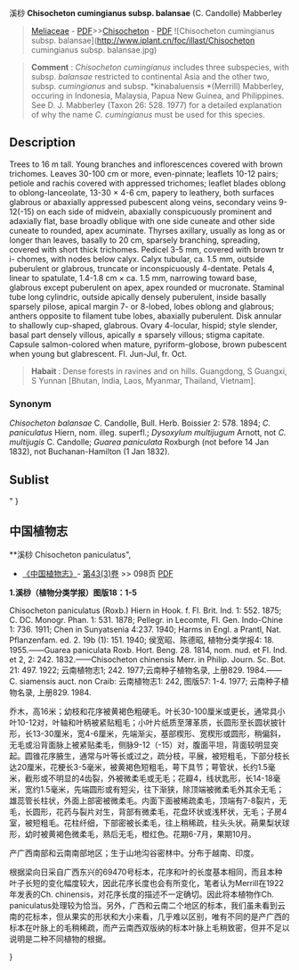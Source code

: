 溪桫  **Chisocheton cumingianus subsp. balansae** (C. Candolle) Mabberley

> [Meliaceae](http://www.iplant.cn/info/Meliaceae?t=foc) - [PDF](http://www.iplant.cn/foc/pdf/Meliaceae.pdf)>>[Chisocheton](http://www.iplant.cn/info/Chisocheton?t=foc) - [PDF](http://www.iplant.cn/foc/pdf/Chisocheton.pdf)
![Chisocheton cumingianus subsp. balansae](http://www.iplant.cn/foc/illast/Chisocheton cumingianus subsp. balansae.jpg)

> **Comment** : 
> *Chisocheton cumingianus* includes three subspecies, with subsp. *balansae* restricted to continental Asia and the other two, subsp. *cumingianus* and subsp. *kinabaluensis *(Merrill) Mabberley, occuring in Indonesia, Malaysia, Papua New Guinea, and Philippines. See D. J. Mabberley (Taxon 26: 528. 1977) for a detailed explanation of why the name *C. cumingianus* must be used for this species.

## Description

Trees to 16 m tall. Young branches and inflorescences covered with brown trichomes. Leaves 30-100 cm or more, even-pinnate; leaflets 10-12 pairs; petiole and rachis covered with appressed trichomes; leaflet blades oblong to oblong-lanceolate, 13-30 × 4-6 cm, papery to leathery, both surfaces glabrous or abaxially appressed pubescent along veins, secondary veins 9-12(-15) on each side of midvein, abaxially conspicuously prominent and adaxially flat, base broadly oblique with one side cuneate and other side cuneate to rounded, apex acuminate. Thyrses axillary, usually as long as or longer than leaves, basally to 20 cm, sparsely branching, spreading, covered with short thick trichomes. Pedicel 3-5 mm, covered with brown tr i- chomes, with nodes below calyx. Calyx tubular, ca. 1.5 mm, outside puberulent or glabrous, truncate or inconspicuously 4-dentate. Petals 4, linear to spatulate, 1.4-1.8 cm × ca. 1.5 mm, narrowing toward base, glabrous except puberulent on apex, apex rounded or mucronate. Staminal tube long cylindric, outside apically densely puberulent, inside basally sparsely pilose, apical margin 7- or 8-lobed, lobes oblong and glabrous; anthers opposite to filament tube lobes, abaxially puberulent. Disk annular to shallowly cup-shaped, glabrous. Ovary 4-locular, hispid; style slender, basal part densely villous, apically ± sparsely villous; stigma capitate. Capsule salmon-colored when mature, pyriform-globose, brown pubescent when young but glabrescent. Fl. Jun-Jul, fr. Oct.

> **Habait** : 
> Dense forests in ravines and on hills. Guangdong, S Guangxi, S Yunnan [Bhutan, India, Laos, Myanmar, Thailand, Vietnam].

### Synonym
*Chisocheton balansae* C. Candolle, Bull. Herb. Boissier 2: 578. 1894; *C. paniculatus* Hiern, nom. illeg. superfl.; *Dysoxylum multijugum* Arnott, not *C. multijugis* C. Candolle; *Guarea paniculata* Roxburgh (not before 14 Jan 1832), not Buchanan-Hamilton (1 Jan 1832).

## Sublist
"
}
## 中国植物志

**溪桫 Chisocheton paniculatus",

* [《中国植物志》](http://www.iplant.cn/frps)- [第43(3)卷](http://www.iplant.cn/frps/vol/43(3)) >> 098页 [PDF](http://www.iplant.cn/frps/pdf/43(3)/098.PDF)

**1.溪桫（植物分类学报）图版18：1-5**

Chisocheton paniculatus (Roxb.) Hiern in Hook. f. Fl. Brit. Ind. 1: 552. 1875; C. DC. Monogr. Phan. 1: 531. 1878; Pellegr. in Lecomte, Fl. Gen. Indo-Chine 1: 736. 1911; Chen in Sunyatsenia 4:237. 1940; Harms in Engl. a Prantl, Nat. Pflanzenfam. ed. 2. 19b (1): 151. 1940; 侯宽昭、陈德昭, 植物分类学报4: 18. 1955.——Guarea paniculata Roxb. Hort. Beng. 28. 1814, nom. nud. et Fl. Ind. et 2, 2: 242. 1832.——Chisocheton chinensis Merr. in Philip. Journ. Sc. Bot. 21: 497. 1922; 云南植物志1; 242. 1977;云南种子植物名录, 上册829. 1984.——C. siamensis auct. non Craib: 云南植物志1: 242, 图版57: 1-4. 1977; 云南种子植物名录, 上册829. 1984.

乔木，高16米；幼枝和花序被黄褐色粗硬毛。叶长30-100厘米或更长，通常具小叶10-12对，叶轴和叶柄被紧贴粗毛；小叶片纸质至薄革质，长圆形至长圆状披针形，长13-30厘米，宽4-6厘米，先端渐尖，基部楔形、宽楔形或圆形，稍偏斜，无毛或沿背面脉上被紧贴柔毛，侧脉9-12（-15）对，腹面平坦，背面较明显突起。圆锥花序腋生，通常与叶等长或过之，疏分枝，平展，被短粗毛，下部分枝长达20厘米，花梗长3-5毫米，被黄褐色短粗毛，萼下具节；萼管状，长约1.5毫米，截形或不明显的4齿裂，外被微柔毛或无毛；花瓣4，线状匙形，长14-18毫米，宽约1.5毫米，先端圆形或有短尖，往下渐狭，除顶端被微柔毛外其余无毛；雄蕊管长柱状，外面上部密被微柔毛。内面下面被稀疏柔毛，顶端有7-8裂片，无毛，长圆形，花药与裂片对生，背部有微柔毛，花盘环状或浅杯状，无毛；子房4室，被短粗毛。花柱纤细，下部密被长柔毛，往上稍稀疏，柱头头状。蒴果梨状球形，幼时被黄褐色微柔毛，熟后无毛，橙红色。花期6-7月，果期10月。

产广西南部和云南南部地区；生于山地沟谷密林中。分布于越南、印度。

根据梁向日采自广西东兴的69470号标本，花序和叶的长度基本相同，而且本种叶子长短的变化幅度较大，因此花序长度也会有所变化，笔者认为Merrill在1922年发表的Ch. chinensis，对花序长度的描述不一定确切。因此将本植物作Ch. paniculatus处理较为恰当。另外，广西和云南二个地区的标本，我们虽未看到云南的花标本，但从果实的形状和大小来看，几乎难以区别，唯有不同的是产广西的标本在叶脉上的毛稍稀疏，而产云南西双版纳的标本叶脉上毛稍致密，但并不足以说明是二种不同植物的根据。

}